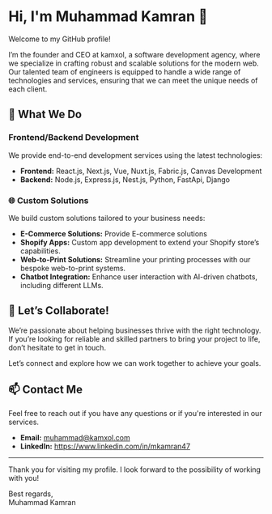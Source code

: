 # Hi, I'm Muhammad Kamran 👋

Welcome to my GitHub profile!

I’m the founder and CEO at kamxol, a software development agency, where we specialize in crafting robust and scalable solutions for the modern web. Our talented team of engineers is equipped to handle a wide range of technologies and services, ensuring that we can meet the unique needs of each client.

## 🔧 What We Do

### Frontend/Backend Development
We provide end-to-end development services using the latest technologies:

- **Frontend:** React.js, Next.js, Vue, Nuxt.js, Fabric.js, Canvas Development
- **Backend:** Node.js, Express.js, Nest.js, Python, FastApi, Django

### 🌐 Custom Solutions
We build custom solutions tailored to your business needs:

- **E-Commerce Solutions:** Provide E-commerce solutions
- **Shopify Apps:** Custom app development to extend your Shopify store’s capabilities.
- **Web-to-Print Solutions:** Streamline your printing processes with our bespoke web-to-print systems.
- **Chatbot Integration:** Enhance user interaction with AI-driven chatbots, including different LLMs.

## 🚀 Let’s Collaborate!

We’re passionate about helping businesses thrive with the right technology. If you’re looking for reliable and skilled partners to bring your project to life, don’t hesitate to get in touch.

Let’s connect and explore how we can work together to achieve your goals.

## 📫 Contact Me

Feel free to reach out if you have any questions or if you're interested in our services.

- **Email:** muhammad@kamxol.com
- **LinkedIn:** https://www.linkedin.com/in/mkamran47

---

Thank you for visiting my profile. I look forward to the possibility of working with you!

Best regards,  
Muhammad Kamran

